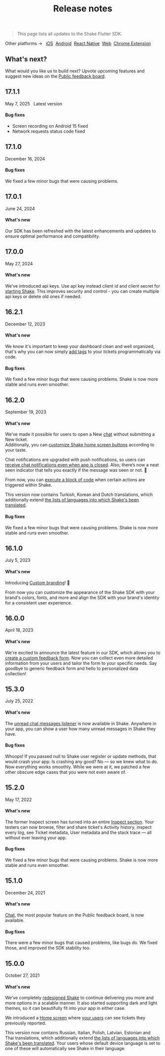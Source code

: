 ﻿---
id: releases
title: Release notes
---
>This page lists all updates to the Shake Flutter SDK.

<p class="p2 mt-40"> Other platforms → &nbsp;
<a href="/docs/ios/releases/">iOS</a>&nbsp;
<a href="/docs/android/releases/">Android</a>&nbsp;  
<a href="/docs/react/releases/">React Native</a>&nbsp; 
<a href="/docs/web/releases/">Web</a>&nbsp;
<a href="/docs/chrome-extension/releases/">Chrome Extension</a>&nbsp;
</p>

## What's next?

What would you like us to build next? Upvote upcoming features and suggest new ideas on the [Public feedback board](https://feedback.shakebugs.com/).

## 17.1.1
<span class="tag-button">May 7, 2025</span>&nbsp;&nbsp;
<span class="tag-button green-tag-button">Latest version</span>

#### Bug fixes

- Screen recording on Android 15 fixed
- Network requests status code fixed

## 17.1.0
<span class="tag-button">December 16, 2024</span>&nbsp;&nbsp;

#### Bug fixes

We fixed a few minor bugs that were causing problems.

## 17.0.1
<span class="tag-button">June 24, 2024</span>&nbsp;&nbsp;

#### What's new

Our SDK has been refreshed with the latest enhancements and updates to ensure optimal performance and compatibility.

## 17.0.0
<span class="tag-button">May 27, 2024</span>&nbsp;&nbsp;

#### What's new

We've introduced api keys. Use api key instead client id and client secret for [starting Shake](/flutter/installation#initialize-shake).
This improves security and control - you can create multiple api keys or delete old ones if needed.

## 16.2.1
<span class="tag-button">December 12, 2023</span>&nbsp;&nbsp;

#### What's new

We know it's important to keep your dashboard clean and well organized, that's why you can now simply [add tags](/flutter/configuration-and-data/ticket-tags) to your tickets programmatically via code.

#### Bug fixes

We fixed a few minor bugs that were causing problems. Shake is now more stable and runs even smoother.

## 16.2.0
<span class="tag-button">September 19, 2023</span>&nbsp;&nbsp;

#### What's new

We’ve made it possible for users to open a New [chat](/flutter/user-feedback/invoke) without submitting a New ticket.  
Additionally, you can [customize Shake home screen buttons](/flutter/configuration-and-data/home-screen) according to your taste.

Chat notifications are upgraded with push notifications, so users can [receive chat notifications even when app is closed](/flutter/users/chat#notifications).
Also, there’s now a neat seen indicator that tells you exactly if the message was seen or not. :rocket:

From now, you can  [execute a block of code](/flutter/configuration-and-data/callbacks) when certain actions are triggered within Shake.

This version now contains Turkish, Korean and Dutch translations, which additionally extend [the lists of languages into which Shake's been translated](https://help.shakebugs.com/en/articles/3392092-which-languages-has-shake-sdk-been-translated-to).

#### Bug fixes

We fixed a few minor bugs that were causing problems. Shake is now more stable and runs even smoother.

## 16.1.0
<span class="tag-button">July 5, 2023</span>&nbsp;&nbsp;

#### What's new

Introducing [Custom branding](/flutter/configuration-and-data/custom-branding)! 🎨️

From now you can customize the appearance of the Shake SDK with your brand's colors,
fonts, and more and align the SDK with your brand's identity for a consistent user experience.

## 16.0.0
<span class="tag-button">April 18, 2023</span>&nbsp;&nbsp;

#### What's new

We're excited to announce the latest feature in our SDK, which allows you to [create a custom feedback form](/flutter/configuration-and-data/custom-forms).
Now you can collect even more detailed information from your users and tailor the form to your specific needs.
Say goodbye to generic feedback form and hello to personalized data collection!

## 15.3.0
<span class="tag-button">July 25, 2022</span>&nbsp;&nbsp;

#### What's new
The [unread chat messages listener](/flutter/users/chat/#unread-messages) is now available in Shake. Anywhere in your app, you can show a user how many unread messages in Shake they have.

#### Bug fixes
Whoops! If you passed null to Shake user register or update methods, that would crash your app. Is crashing any good? No — so we knew what to do. Now everything works smoothly.
While we were at it, we patched a few other obscure edge cases that you were not even aware of. 


## 15.2.0
<span class="tag-button">May 17, 2022</span>&nbsp;&nbsp;

#### What's new
The former Inspect screen has turned into an entire [Inspect section](/flutter/shake-ui/inspect-section). Your testers can now browse, filter and share ticket's Activity history, inspect every log, see Ticket metadata, User metadata and the stack trace — all without ever leaving your app.

#### Bug fixes
We fixed a few minor bugs that were causing problems. Shake is now more stable and runs even smoother.

## 15.1.0
<span class="tag-button">December 24, 2021</span>&nbsp;&nbsp;

#### What's new

[Chat](/flutter/shake-ui/chat-screen), the most popular feature on the Public feedback board, is now available.

#### Bug fixes

There were a few minor bugs that caused problems, like bugs do. We fixed those, and improved the SDK stability too.

## 15.0.0
<span class="tag-button">October 27, 2021</span>&nbsp;&nbsp;

#### What's new

We've completely [redesigned Shake](/flutter/shake-ui/home-screen) to continue delivering you more and more options in a scalable manner.
It also started supporting dark and light themes, so it can beautifully fit into your app in either case.

We introduced a [Home screen](/flutter/shake-ui/home-screen) where [your users](/flutter/users/overview) can see tickets they previously reported.

This version now contains Russian, Italian, Polish, Latvian, Estonian and Thai translations, which additionally extend [the lists of languages into which Shake's been translated](https://help.shakebugs.com/en/articles/3392092-which-languages-has-shake-sdk-been-translated-to). 
Your users whose default device language is set to one of these will automatically see Shake in their language.
